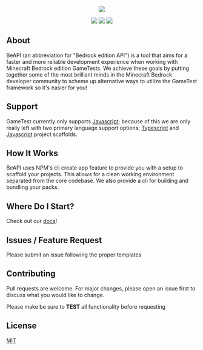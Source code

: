 <p align="center">
  <img src="../../public/logo_text.png">
</p>

<p align="center">
  <a href="https://github.com/MCBE-Utilities/BeAPI"><img src="https://img.shields.io/github/package-json/v/mcbe-utilities/BeAPI?color=6f58f2&style=for-the-badge"></a>
  <a href="https://discord.gg/DPRYsU4yf4"><img src="https://img.shields.io/discord/854092607239356457?color=%235865F2&label=Discord&logo=discord&logoColor=%23fff&style=for-the-badge"></a>
  <a href="https://github.com/MCBE-Utilities/BeAPI"><img src="https://img.shields.io/npm/dt/beapi-core?color=5893f2&style=for-the-badge"></a>

</p>

## About

BeAPI (an abbreviation for "Bedrock edition API") is a tool that aims
for a faster and more reliable development experience when working
with Minecraft Bedrock edition GameTests. We achieve these goals by putting together some of the most brilliant minds in the Minecraft Bedrock developer community to scheme up alternative ways to utilize the GameTest framework so it's easier for you!

## Support

GameTest currently only supports [Javascript](https://developer.mozilla.org/en-US/docs/Web/JavaScript); because of this we are only really left with two primary language support options; [Typescript](https://www.typescriptlang.org/) and [Javascript](https://developer.mozilla.org/en-US/docs/Web/JavaScript) project scaffolds.

## How It Works

BeAPI uses NPM's cli create app feature to provide you with a setup to scaffold your projects. This allows for a clean working environment separated from the core codebase. We also provide a cli for building and bundling your packs.

## Where Do I Start?

Check out our [docs](https://mcbe-utilities.github.io/BeAPI)!

## Issues / Feature Request

Please submit an issue following the proper templates

## Contributing

Pull requests are welcome. For major changes, please open an issue first to discuss what you would like to change.

Please make be sure to **TEST** all functionality before requesting

## License

[MIT](https://choosealicense.com/licenses/mit/)
